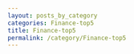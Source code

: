 ```yaml
---
layout: posts_by_category
categories: Finance-top5
title: Finance-top5
permalink: /category/Finance-top5
---
```

